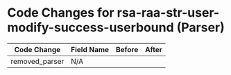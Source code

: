 # Code Changes for rsa-raa-str-user-modify-success-userbound (Parser)

| Code Change | Field Name | Before | After |
|-------------|------------|--------|-------|
| removed_parser | N/A |  |  |
